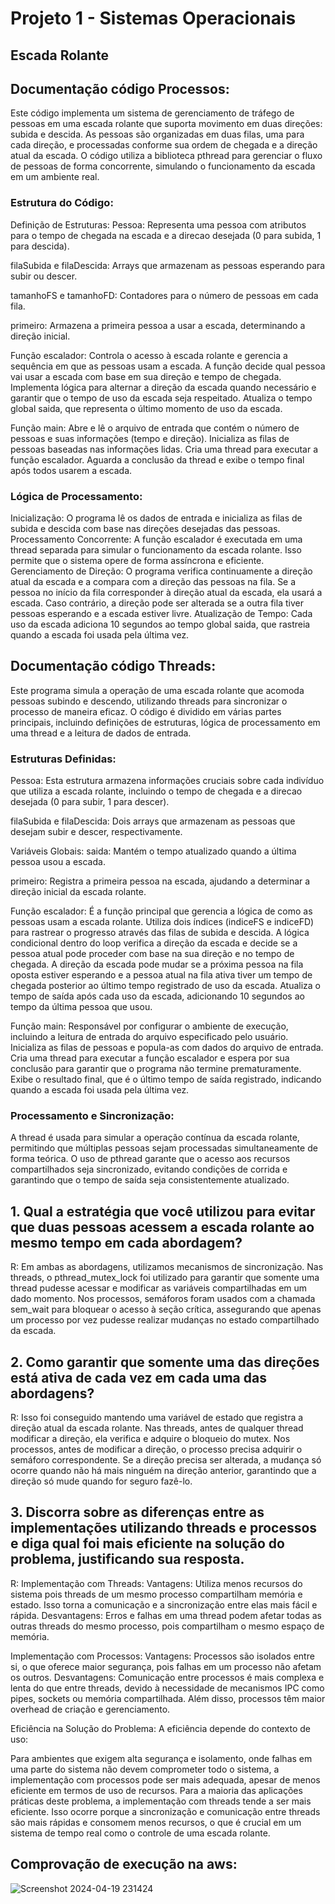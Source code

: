 # Projeto 1 - Sistemas Operacionais
## Escada Rolante

## Documentação código Processos: 
Este código implementa um sistema de gerenciamento de tráfego de pessoas em uma escada rolante que suporta movimento em duas direções: subida e descida. As pessoas são organizadas em duas filas, uma para cada direção, e processadas conforme sua ordem de chegada e a direção atual da escada. O código utiliza a biblioteca pthread para gerenciar o fluxo de pessoas de forma concorrente, simulando o funcionamento da escada em um ambiente real.
### Estrutura do Código:
Definição de Estruturas:
Pessoa: Representa uma pessoa com atributos para o tempo de chegada na escada e a direcao desejada (0 para subida, 1 para descida).

filaSubida e filaDescida: Arrays que armazenam as pessoas esperando para subir ou descer.

tamanhoFS e tamanhoFD: Contadores para o número de pessoas em cada fila.

primeiro: Armazena a primeira pessoa a usar a escada, determinando a direção inicial.

Função escalador:
Controla o acesso à escada rolante e gerencia a sequência em que as pessoas usam a escada.
A função decide qual pessoa vai usar a escada com base em sua direção e tempo de chegada.
Implementa lógica para alternar a direção da escada quando necessário e garantir que o tempo de uso da escada seja respeitado.
Atualiza o tempo global saida, que representa o último momento de uso da escada.

Função main:
Abre e lê o arquivo de entrada que contém o número de pessoas e suas informações (tempo e direção).
Inicializa as filas de pessoas baseadas nas informações lidas.
Cria uma thread para executar a função escalador.
Aguarda a conclusão da thread e exibe o tempo final após todos usarem a escada.

### Lógica de Processamento:
Inicialização: O programa lê os dados de entrada e inicializa as filas de subida e descida com base nas direções desejadas das pessoas.
Processamento Concorrente: A função escalador é executada em uma thread separada para simular o funcionamento da escada rolante. Isso permite que o sistema opere de forma assíncrona e eficiente.
Gerenciamento de Direção: O programa verifica continuamente a direção atual da escada e a compara com a direção das pessoas na fila. Se a pessoa no início da fila corresponder à direção atual da escada, ela usará a escada. Caso contrário, a direção pode ser alterada se a outra fila tiver pessoas esperando e a escada estiver livre.
Atualização de Tempo: Cada uso da escada adiciona 10 segundos ao tempo global saida, que rastreia quando a escada foi usada pela última vez.

## Documentação código Threads:
Este programa simula a operação de uma escada rolante que acomoda pessoas subindo e descendo, utilizando threads para sincronizar o processo de maneira eficaz. O código é dividido em várias partes principais, incluindo definições de estruturas, lógica de processamento em uma thread e a leitura de dados de entrada.
### Estruturas Definidas:
Pessoa: Esta estrutura armazena informações cruciais sobre cada indivíduo que utiliza a escada rolante, incluindo o tempo de chegada e a direcao desejada (0 para subir, 1 para descer).

filaSubida e filaDescida: Dois arrays que armazenam as pessoas que desejam subir e descer, respectivamente.

Variáveis Globais:
saida: Mantém o tempo atualizado quando a última pessoa usou a escada.

primeiro: Registra a primeira pessoa na escada, ajudando a determinar a direção inicial da escada rolante.

Função escalador:
É a função principal que gerencia a lógica de como as pessoas usam a escada rolante.
Utiliza dois índices (indiceFS e indiceFD) para rastrear o progresso através das filas de subida e descida.
A lógica condicional dentro do loop verifica a direção da escada e decide se a pessoa atual pode proceder com base na sua direção e no tempo de chegada.
A direção da escada pode mudar se a próxima pessoa na fila oposta estiver esperando e a pessoa atual na fila ativa tiver um tempo de chegada posterior ao último tempo registrado de uso da escada.
Atualiza o tempo de saída após cada uso da escada, adicionando 10 segundos ao tempo da última pessoa que usou.

Função main:
Responsável por configurar o ambiente de execução, incluindo a leitura de entrada do arquivo especificado pelo usuário.
Inicializa as filas de pessoas e popula-as com dados do arquivo de entrada.
Cria uma thread para executar a função escalador e espera por sua conclusão para garantir que o programa não termine prematuramente.
Exibe o resultado final, que é o último tempo de saída registrado, indicando quando a escada foi usada pela última vez.

### Processamento e Sincronização:
A thread é usada para simular a operação contínua da escada rolante, permitindo que múltiplas pessoas sejam processadas simultaneamente de forma teórica.
O uso de pthread garante que o acesso aos recursos compartilhados seja sincronizado, evitando condições de corrida e garantindo que o tempo de saída seja consistentemente atualizado.

## 1. Qual a estratégia que você utilizou para evitar que duas pessoas acessem a escada rolante ao mesmo tempo em cada abordagem?
R: Em ambas as abordagens, utilizamos mecanismos de sincronização. Nas threads, o pthread_mutex_lock foi utilizado para garantir que somente uma thread pudesse acessar e modificar as variáveis compartilhadas em um dado momento. Nos processos, semáforos foram usados com a chamada sem_wait para bloquear o acesso à seção crítica, assegurando que apenas um processo por vez pudesse realizar mudanças no estado compartilhado da escada.

## 2. Como garantir que somente uma das direções está ativa de cada vez em cada uma das abordagens?
R: Isso foi conseguido mantendo uma variável de estado que registra a direção atual da escada rolante. Nas threads, antes de qualquer thread modificar a direção, ela verifica e adquire o bloqueio do mutex. Nos processos, antes de modificar a direção, o processo precisa adquirir o semáforo correspondente. Se a direção precisa ser alterada, a mudança só ocorre quando não há mais ninguém na direção anterior, garantindo que a direção só mude quando for seguro fazê-lo.

## 3. Discorra sobre as diferenças entre as implementações utilizando threads e processos e diga qual foi mais eficiente na solução do problema, justificando sua resposta.
R: 
Implementação com Threads:
Vantagens: Utiliza menos recursos do sistema pois threads de um mesmo processo compartilham memória e estado. Isso torna a comunicação e a sincronização entre elas mais fácil e rápida.
Desvantagens: Erros e falhas em uma thread podem afetar todas as outras threads do mesmo processo, pois compartilham o mesmo espaço de memória.

Implementação com Processos:
Vantagens: Processos são isolados entre si, o que oferece maior segurança, pois falhas em um processo não afetam os outros.
Desvantagens: Comunicação entre processos é mais complexa e lenta do que entre threads, devido à necessidade de mecanismos IPC como pipes, sockets ou memória compartilhada. Além disso, processos têm maior overhead de criação e gerenciamento.

Eficiência na Solução do Problema:
A eficiência depende do contexto de uso:

Para ambientes que exigem alta segurança e isolamento, onde falhas em uma parte do sistema não devem comprometer todo o sistema, a implementação com processos pode ser mais adequada, apesar de menos eficiente em termos de uso de recursos.
Para a maioria das aplicações práticas deste problema, a implementação com threads tende a ser mais eficiente. Isso ocorre porque a sincronização e comunicação entre threads são mais rápidas e consomem menos recursos, o que é crucial em um sistema de tempo real como o controle de uma escada rolante.

## Comprovação de execução na aws: 

![Screenshot 2024-04-19 231424](https://github.com/IanMcunha/SO4/assets/101913171/0c46a754-208e-4f5c-a66a-c26e407e98f9)


